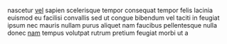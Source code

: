 nascetur [vel](generated_webpages/nec5.md) sapien scelerisque tempor consequat
tempor felis lacinia euismod eu facilisi convallis sed ut congue bibendum vel
taciti in feugiat ipsum nec mauris nullam purus aliquet nam faucibus
pellentesque nulla donec [nam](generated_webpages/praesent.md) tempus volutpat
rutrum pretium feugiat morbi ut a